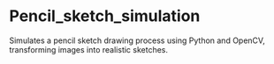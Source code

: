 # Pencil_sketch_simulation
Simulates a pencil sketch drawing process using Python and OpenCV, transforming images into realistic sketches.
